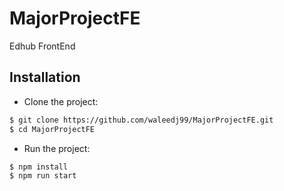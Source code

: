 # MajorProjectFE
Edhub FrontEnd

## Installation
* Clone the project: 
```bash
$ git clone https://github.com/waleedj99/MajorProjectFE.git
$ cd MajorProjectFE
```
* Run the project:
```bash
$ npm install
$ npm run start
```
